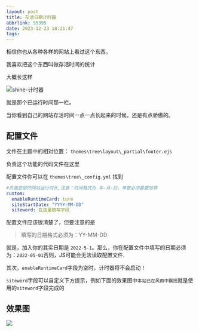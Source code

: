 ```yaml
---
layout: post
title: 存活日期计时器
abbrlink: 55395
date: 2023-12-23 18:21:47
tags:
---
```

相信你也从各种各样的网站上看过这个东西。

我喜欢把这个东西叫做存活时间的统计

大概长这样

![shine-计时器](https://pic.awaae001.top/%E8%97%8F%E7%BB%8F%E9%98%81/bttree/%E5%AD%98%E6%B4%BB%E6%97%A5%E6%9C%9F%E8%AE%A1%E6%97%B6%E5%99%A8/shine-%E8%AE%A1%E6%97%B6%E5%99%A8_39988777.webp)

就是那个已运行时间那一栏。

当你看到自己的网站存活时间一点一点长起来的时候，还是有点骄傲的。

## 配置文件

文件在主题中的相对位置：
`themes\tree\layout\_partial\footer.ejs`

负责这个功能的代码文件在这里

配置文件你可以在
`themes\tree\_config.yml`
找到

```yml
#页面底部的网站运行时长,注意：时间格式为 年-月-日，单数必须要要加零
custom:
  enableRuntimeCard: ture
  siteStartDate: "YYYY-MM-DD" 
  siteword: 在这里填写字段
```
配置文件应该很清楚了，但要注意的是
>填写的日期格式必须为：YY-MM-DD

就是，加入你的其实日期是 `2022-5-1`。那么，你在配置文件中填写的日期必须为：`2022-05-01`否则，JS可能会无法读取配置文件.

其次，`enableRuntimeCard`字段为空时，计时器将不会启动！

`siteword`字段可以自定义下方提示，例如下面的效果图中`本站已在风雨中飘摇`就是使用的`siteword`字段完成的

## 效果图

![](https://pic.awaae001.top/%E8%97%8F%E7%BB%8F%E9%98%81/bttree/%E5%AD%98%E6%B4%BB%E6%97%A5%E6%9C%9F%E8%AE%A1%E6%97%B6%E5%99%A8/%E5%BA%95%E9%83%A8%E7%9A%84%E8%AE%A1%E6%97%B6%E5%99%A8_cd15715d.webp)